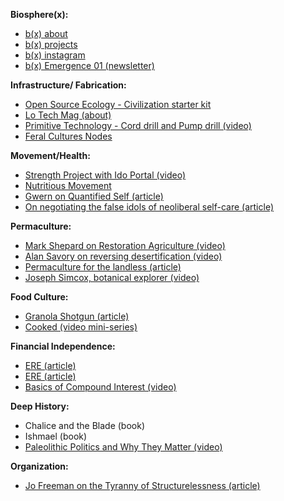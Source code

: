 **Biosphere(x):**
- [b(x) about](https://www.biospherex.org/about)
- [b(x) projects](https://www.biospherex.org/projects)
- [b(x) instagram](https://www.instagram.com/biosphere.x/)
- [b(x) Emergence 01 (newsletter)](http://us12.campaign-archive1.com/?u=8f86e09970fb109df78d616d9&id=332432ff4f)
 
**Infrastructure/ Fabrication:**
- [Open Source Ecology - Civilization starter kit](https://www.youtube.com/watch?v=S63Cy64p2lQ)
- [Lo Tech Mag (about)](http://www.lowtechmagazine.com/about.html)
- [Primitive Technology - Cord drill and Pump drill (video)](https://www.youtube.com/watch?v=ZEl-Y1NvBVI)
- [Feral Cultures Nodes](https://feralculture.com/talking-nodal-land-projects-with-kevin-tucker)
 
**Movement/Health:**
- [Strength Project with Ido Portal (video)](https://www.youtube.com/watch?v=W0Wr7HsylE0)
- [Nutritious Movement](https://nutritiousmovement.com/junk-food-walking/)
- [Gwern on Quantified Self (article)](https://www.gwern.net/Zeo)
- [On negotiating the false idols of neoliberal self-care (article)](http://thebaffler.com/war-of-nerves/laurie-penny-self-care)
 
**Permaculture:**
- [Mark Shepard on Restoration Agriculture (video)](https://www.youtube.com/watch?v=kb_t-sVVzF0)
- [Alan Savory on reversing desertification (video)](https://www.youtube.com/watch?v=vpTHi7O66pI)
- [Permaculture for the landless (article)](https://susquehannapc.com/2015/05/14/the-need-for-landless-permaculture/)
- [Joseph Simcox, botanical explorer (video)](https://vimeo.com/133834425)
 
**Food Culture:**
- [Granola Shotgun (article)](https://granolashotgun.com/2017/02/23/adventures-in-home-economics/)
- [Cooked (video mini-series)](https://www.netflix.com/title/80022456)
 
**Financial Independence:**
- [ERE (article)](http://earlyretirementextreme.com/can-i-retire-young.html)
- [ERE (article)](http://earlyretirementextreme.com/manifesto.html)
- [Basics of Compound Interest (video)](https://www.youtube.com/watch?v=Rm6UdfRs3gw)
 
**Deep History:**
- Chalice and the Blade (book)
- Ishmael (book)
- [Paleolithic Politics and Why They Matter (video)](https://vimeo.com/145285143)
 
**Organization:**
- [Jo Freeman on the Tyranny of Structurelessness (article)](http://www.jofreeman.com/joreen/tyranny.html)
